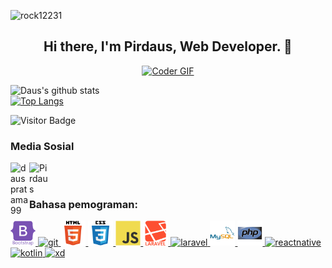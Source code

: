 <p align="left"> <img src="https://komarev.com/ghpvc/?username=rock12231&label=Profile%20views&color=0e75b6&style=flat" alt="rock12231" /> </p>




<h2 align="center"> Hi there, I'm Pirdaus, Web Developer. 👋</h2>


<p align="center">
<a href="#"><img src="https://media.giphy.com/media/SWoSkN6DxTszqIKEqv/giphy.gif" alt="Coder GIF" width="500" height="400"></a>
</p>


![Daus's github stats](https://github-readme-stats.vercel.app/api?username=dauspratama99&show_icons=true&theme=vision-friendly-dark) 
<br>
[![Top Langs](https://github-readme-stats.vercel.app/api/top-langs/?username=dauspratama99&layout=compact&theme=vision-friendly-dark)](https://github.com/dauspratama99/github-readme-stats) 

![Visitor Badge](https://visitor-badge.laobi.icu/badge?page_id=dauspratama99)

<h3 align="left">Media Sosial </h3>
<a href="https://instagram.com/daus.p_">
  <img align="left" alt="dauspratama99" width="30px" src="https://www.vectorlogo.zone/logos/instagram/instagram-icon.svg" />
</a>
<a href="https://wa.me/6282389360130" target="_blank">
  <img align="left" alt="Pirdaus" width="30px" src="https://www.vectorlogo.zone/logos/whatsapp/whatsapp-icon.svg" />
</a>

<br><br>

<h3 align="left">Bahasa pemograman:</h3>
<p align="left"> 
  <a href="https://getbootstrap.com" target="_blank"> 
    <img src="https://raw.githubusercontent.com/devicons/devicon/master/icons/bootstrap/bootstrap-plain-wordmark.svg" alt="bootstrap" width="40" height="40"/> 
  </a> 
  
  <a href="https://git-scm.com/" target="_blank"> 
    <img src="https://www.vectorlogo.zone/logos/git-scm/git-scm-icon.svg" alt="git" width="40" height="40"/> 
  </a>
  <a href="https://www.w3.org/html/" target="_blank"> 
    <img src="https://raw.githubusercontent.com/devicons/devicon/master/icons/html5/html5-original-wordmark.svg" alt="html5" width="40" height="40"/> 
  </a> 
  <a href="https://www.w3schools.com/css/" target="_blank"> 
    <img src="https://raw.githubusercontent.com/devicons/devicon/master/icons/css3/css3-original-wordmark.svg" alt="css3" width="40" height="40"/> 
  </a> 
  <a href="https://developer.mozilla.org/en-US/docs/Web/JavaScript" target="_blank"> 
    <img src="https://raw.githubusercontent.com/devicons/devicon/master/icons/javascript/javascript-original.svg" alt="javascript" width="40" height="40"/> 
  </a> 
<!--   <a href="https://karma-runner.github.io/latest/index.html" target="_blank"> 
    <img src="https://raw.githubusercontent.com/detain/svg-logos/780f25886640cef088af994181646db2f6b1a3f8/svg/karma.svg" alt="karma" width="40" height="40"/> 
  </a>  -->
  
  <a href="https://laravel.com/" target="_blank"> 
    <img src="https://raw.githubusercontent.com/devicons/devicon/master/icons/laravel/laravel-plain-wordmark.svg" alt="laravel" width="40" height="40"/> 
  </a> 
  
   <a href="https://codeigniter.com/" target="_blank"> 
    <img src="https://seeklogo.com/images/C/codeigniter-logo-BDF3D666E7-seeklogo.com.png" alt="laravel" width="40" height="40"/> 
  </a> 
  
  
  <a href="https://www.mysql.com/" target="_blank"> 
    <img src="https://raw.githubusercontent.com/devicons/devicon/master/icons/mysql/mysql-original-wordmark.svg" alt="mysql" width="40" height="40"/> 
  </a> 

  <a href="https://www.php.net" target="_blank"> 
    <img src="https://raw.githubusercontent.com/devicons/devicon/master/icons/php/php-original.svg" alt="php" width="40" height="40"/> 
  </a> 
  
   <a href="https://reactnative.dev/" target="_blank"> 
    <img src="https://seeklogo.com/images/R/react-logo-7B3CE81517-seeklogo.com.png" alt="reactnative" width="40" height="40"/> 
  </a> 
  
  <a href="https://kotlinlang.org/" target="_blank"> 
    <img src="https://seeklogo.com/images/K/kotlin-logo-30C1970B05-seeklogo.com.png" alt="kotlin" width="40" height="40"/> 
  </a> 
 
  


 



  <a href="https://www.adobe.com/products/xd.html" target="_blank"> 
    <img src="https://cdn.worldvectorlogo.com/logos/adobe-xd.svg" alt="xd" width="40" height="40"/> 
  </a>  
</p>

